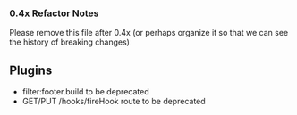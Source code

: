 ### 0.4x Refactor Notes

Please remove this file after 0.4x (or perhaps organize it so that we can see the history of breaking changes)


## Plugins

* filter:footer.build to be deprecated 
* GET/PUT /hooks/fireHook route to be deprecated 